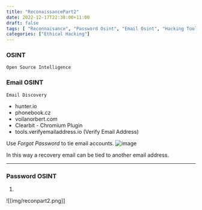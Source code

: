 ```yaml
---
title: "ReconaissancePart2"
date: 2022-12-17T22:38:00+11:00
draft: false
tags: [ "Reconnaisance", "Password Osint", "Email Osint", "Hacking Tools"]
categories: ["Ethical Hacking"]
---
```


### OSINT
	Open Source Intelligence

### Email OSINT
	Email Discovery
- hunter.io
- phonebook.cz
- voilanorbert.com
- Clearbit - Chromium Plugin
- tools.verifyemailaddress.io (Verify Email Address)

Use _Forgot Password_ to tie email accounts.
<img src="https://notes.ashishghimire.com/posts/img/reconpart2.png?raw=true" alt='image'> 

In this way a recovery email can be tied to another email address.

---

### Password OSINT
1.
![[img/reconpart2.png]]